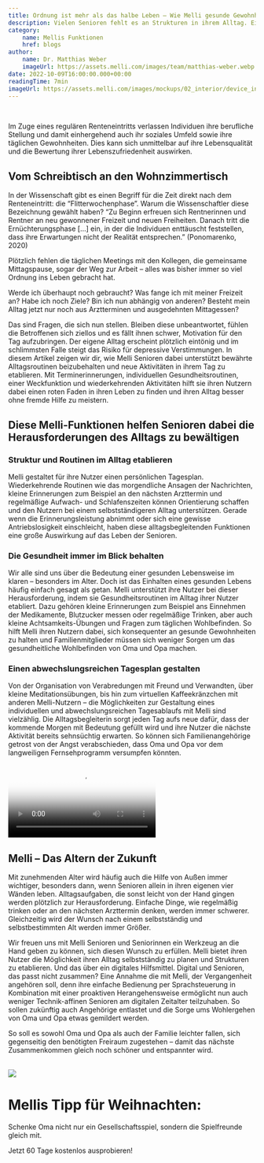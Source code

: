```yaml
---
title: Ordnung ist mehr als das halbe Leben – Wie Melli gesunde Gewohnheiten fördert
description: Vielen Senioren fehlt es an Strukturen in ihrem Alltag. Einerseits mangel es den Senioren an Aufgaben, andererseits wird die Bewältigung des ganz normalen Alltags immer schwieriger. Erfahre wie Melli Senioren verschiedene Möglichkeiten bieten aknn alltägliche Strukturen neu zu finden und gesunde Routinen beizubehalten.
category:
    name: Mellis Funktionen
    href: blogs
author:
    name: Dr. Matthias Weber
    imageUrl: https://assets.melli.com/images/team/matthias-weber.webp
date: 2022-10-09T16:00:00.000+00:00
readingTime: 7min
imageUrl: https://assets.melli.com/images/mockups/02_interior/device_interior_scheduler-2048.webp
---
```


<intro-section
  text="Mit dem Eintritt ins Rentenalter verändert sich die jahrelang angewöhnte Tagesstruktur von Oma und Opa schlagartig. Die eigene Identität und Gewohnheiten formen sich neu. Es gilt nun, einen neuen Rhythmus zu finden. Das fällt den meisten nicht leicht, schließlich wird ein Ablauf, der jahrelang erprobt und eingespielt war, einfach über den Haufen geworfen. Die entstehende Strukturlosigkeit kann sich auf die Bewertung der eigenen Lebenszufriedenheit auswirken und damit große Folgen für die geistige und körperliche Gesundheit mit sich brigen." />
  <br>


<BlogQuote source="(Ponomarenko, 2020)">
    Im Zuge eines regulären Renteneintritts verlassen Individuen ihre berufliche Stellung und damit einhergehend auch ihr soziales Umfeld sowie ihre täglichen Gewohnheiten. Dies kann sich unmittelbar auf ihre Lebensqualität und die Bewertung ihrer Lebenszufriedenheit auswirken.
</BlogQuote>

## Vom Schreibtisch an den Wohnzimmertisch

In der Wissenschaft gibt es einen Begriff für die Zeit direkt nach dem Renteneintritt: die “Flitterwochenphase”. Warum die Wissenschaftler diese Bezeichnung gewählt haben? “Zu Beginn erfreuen sich Rentnerinnen und Rentner an neu gewonnener Freizeit und neuen Freiheiten. Danach tritt die Ernüchterungsphase […] ein, in der die Individuen enttäuscht feststellen, dass ihre Erwartungen nicht der Realität entsprechen.” (Ponomarenko, 2020)

Plötzlich fehlen die täglichen Meetings mit den Kollegen, die gemeinsame Mittagspause, sogar der Weg zur Arbeit – alles was bisher immer so viel Ordnung ins Leben gebracht hat.

<BlogQuote>
    Werde ich überhaupt noch gebraucht? Was fange ich mit meiner Freizeit an? Habe ich noch Ziele? Bin ich nun abhängig von anderen? Besteht mein Alltag jetzt nur noch aus Arztterminen und ausgedehnten Mittagessen?
</BlogQuote>

<br>

Das sind Fragen, die sich nun stellen. Bleiben diese unbeantwortet, fühlen die Betroffenen sich ziellos und es fällt ihnen schwer, Motivation für den Tag aufzubringen. Der eigene Alltag erscheint plötzlich eintönig und im schlimmsten Falle steigt das Risiko für depressive Verstimmungen.
In diesem Artikel zeigen wir dir, wie Melli Senioren dabei unterstützt bewährte Alltagsroutinen beizubehalten und neue Aktivitäten in ihrem Tag zu etablieren. Mit Terminerinnerungen, individuellen Gesundheitsroutinen, einer Weckfunktion und wiederkehrenden Aktivitäten hilft sie ihren Nutzern dabei einen roten Faden in ihren Leben zu finden und ihren Alltag besser ohne fremde Hilfe zu meistern.

## Diese Melli-Funktionen helfen Senioren dabei die Herausforderungen des Alltags zu bewältigen

### Struktur und Routinen im Alltag etablieren

Melli gestaltet für ihre Nutzer einen persönlichen Tagesplan. Wiederkehrende Routinen wie das morgendliche Ansagen der Nachrichten, kleine Erinnerungen zum Beispiel an den nächsten Arzttermin und regelmäßige Aufwach- und Schlafenszeiten können Orientierung schaffen und den Nutzern bei einem selbstständigeren Alltag unterstützen. Gerade wenn die Erinnerungsleistung abnimmt oder sich eine gewisse Antriebslosigkeit einschleicht, haben diese alltagsbegleitenden Funktionen eine große Auswirkung auf das Leben der Senioren.

### Die Gesundheit immer im Blick behalten

Wir alle sind uns über die Bedeutung einer gesunden Lebensweise im klaren – besonders im Alter. Doch ist das Einhalten eines gesunden Lebens häufig einfach gesagt als getan. Melli unterstützt ihre Nutzer bei dieser Herausforderung, indem sie Gesundheitsroutinen im Alltag ihrer Nutzer etabliert. Dazu gehören kleine Erinnerungen zum Beispiel ans Einnehmen der Medikamente, Blutzucker messen oder regelmäßige Trinken, aber auch kleine Achtsamkeits-Übungen und Fragen zum täglichen Wohlbefinden. So hilft Melli ihren Nutzern dabei, sich konsequenter an gesunde Gewohnheiten zu halten und Familienmitglieder müssen sich weniger Sorgen um das gesundheitliche Wohlbefinden von Oma und Opa machen.

### Einen abwechslungsreichen Tagesplan gestalten

Von der Organisation von Verabredungen mit Freund und Verwandten, über kleine Meditationsübungen, bis hin zum virtuellen Kaffeekränzchen mit anderen Melli-Nutzern – die Möglichkeiten zur Gestaltung eines individuellen und abwechslungsreichen Tagesablaufs mit Melli sind vielzählig. Die Alltagsbegleiterin sorgt jeden Tag aufs neue dafür, dass der kommende Morgen mit Bedeutung gefüllt wird und ihre Nutzer die nächste Aktivität bereits sehnsüchtig erwarten. So können sich Familienangehörige getrost von der Angst verabschieden, dass Oma und Opa vor dem langweiligen Fernsehprogramm versumpfen könnten.

<video id="heroVideo" ref="heroVideo" class="lg:object-cover w-full h-full py-10" controls poster="https://assets.melli.com/images/own-content/melli_commercial-screenshots_structure-4-1536.webp">
    <source src="https://videos.melli.com/struktur.mp4" type="video/mp4">
</video>

## Melli – Das Altern der Zukunft

Mit zunehmenden Alter wird häufig auch die Hilfe von Außen immer wichtiger, besonders dann, wenn Senioren allein in ihren eigenen vier Wänden leben. Alltagsaufgaben, die sonst leicht von der Hand gingen werden plötzlich zur Herausforderung. Einfache Dinge, wie regelmäßig trinken oder an den nächsten Arzttermin denken, werden immer schwerer. Gleichzeitig wird der Wunsch nach einem selbstständig und selbstbestimmten Alt werden immer Größer.

Wir freuen uns mit Melli Senioren und Seniorinnen ein Werkzeug an die Hand geben zu können, sich diesen Wunsch zu erfüllen. Melli bietet ihren Nutzer die Möglichkeit ihren Alltag selbstständig zu planen und Strukturen zu etablieren. Und das über ein digitales Hilfsmittel. Digital und Senioren, das passt nicht zusammen? Eine Annahme die mit Melli, der Vergangenheit angehören soll, denn ihre einfache Bedienung per Sprachsteuerung in Kombination mit einer proaktiven Herangehensweise ermöglicht nun auch weniger Technik-affinen Senioren am digitalen Zeitalter teilzuhaben. So sollen zukünftig auch Angehörige entlastet und die Sorge ums Wohlergehen von Oma und Opa etwas gemildert werden.

So soll es sowohl Oma und Opa als auch der Familie leichter fallen, sich gegenseitig den benötigten Freiraum zugestehen – damit das nächste Zusammenkommen gleich noch schöner und entspannter wird.

<br>

 <div class="bg-primary-900 rounded-3xl p-8 grid gap-4 lg:w-200 text-center mx-auto">
    <img src="https://assets.melli.com/bubble-icons/bubble-icon_gift_1-green.svg" class="w-24 h-24 mx-auto">
    <h1 class="text-white font-semibold text-4xl md:text-5xl leading-tight md:text-center my-0">
      Mellis Tipp für Weihnachten:
    </h1>
    <p class="text-white text-xl md:text-3xl leading-normal md:text-center my-0">
      Schenke Oma nicht nur ein Gesellschaftsspiel, sondern die Spielfreunde gleich mit.
    </p>
    <RouterLink to="/shop" class="bg-primary-500 text-white text-base sm:text-lg py-4 px-8 rounded-lg w-fit mx-auto my-4">
      Jetzt 60 Tage kostenlos ausprobieren!
    </RouterLink>
  </div>

  <br>